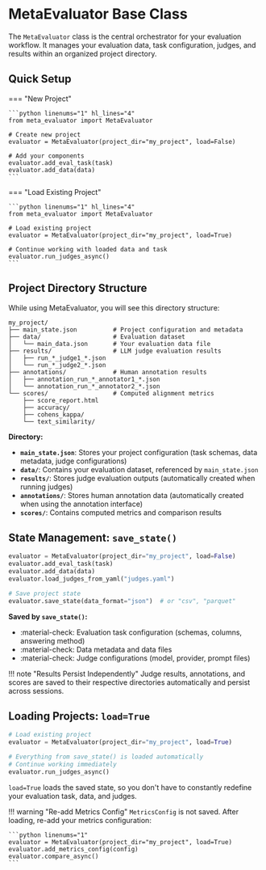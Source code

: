 # MetaEvaluator Base Class

The `MetaEvaluator` class is the central orchestrator for your evaluation workflow. It manages your evaluation data, task configuration, judges, and results within an organized project directory.


## Quick Setup

=== "New Project"

    ```python linenums="1" hl_lines="4"
    from meta_evaluator import MetaEvaluator

    # Create new project
    evaluator = MetaEvaluator(project_dir="my_project", load=False)

    # Add your components
    evaluator.add_eval_task(task)
    evaluator.add_data(data)
    ```

=== "Load Existing Project"

    ```python linenums="1" hl_lines="4"
    from meta_evaluator import MetaEvaluator

    # Load existing project
    evaluator = MetaEvaluator(project_dir="my_project", load=True)

    # Continue working with loaded data and task
    evaluator.run_judges_async()
    ```

## Project Directory Structure

While using MetaEvaluator, you will see this directory structure:

```
my_project/
├── main_state.json          # Project configuration and metadata
├── data/                    # Evaluation dataset
│   └── main_data.json       # Your evaluation data file
├── results/                 # LLM judge evaluation results
│   ├── run_*_judge1_*.json
│   └── run_*_judge2_*.json
├── annotations/             # Human annotation results
│   ├── annotation_run_*_annotator1_*.json
│   └── annotation_run_*_annotator2_*.json
└── scores/                  # Computed alignment metrics
    ├── score_report.html
    ├── accuracy/
    ├── cohens_kappa/
    └── text_similarity/
```

**Directory:**

- **`main_state.json`**: Stores your project configuration (task schemas, data metadata, judge configurations)
- **`data/`**: Contains your evaluation dataset, referenced by `main_state.json`
- **`results/`**: Stores judge evaluation outputs (automatically created when running judges)
- **`annotations/`**: Stores human annotation data (automatically created when using the annotation interface)
- **`scores/`**: Contains computed metrics and comparison results

## State Management: `save_state()`

```python linenums="1"
evaluator = MetaEvaluator(project_dir="my_project", load=False)
evaluator.add_eval_task(task)
evaluator.add_data(data)
evaluator.load_judges_from_yaml("judges.yaml")

# Save project state
evaluator.save_state(data_format="json")  # or "csv", "parquet"
```

**Saved by `save_state()`:**

- :material-check: Evaluation task configuration (schemas, columns, answering method)
- :material-check: Data metadata and data files
- :material-check: Judge configurations (model, provider, prompt files)

!!! note "Results Persist Independently"
    Judge results, annotations, and scores are saved to their respective directories automatically and persist across sessions.

## Loading Projects: `load=True`

```python linenums="1"
# Load existing project
evaluator = MetaEvaluator(project_dir="my_project", load=True)

# Everything from save_state() is loaded automatically
# Continue working immediately
evaluator.run_judges_async()
```

`load=True` loads the saved state, so you don't have to constantly redefine your evaluation task, data, and judges.

!!! warning "Re-add Metrics Config"
    `MetricsConfig` is not saved. After loading, re-add your metrics configuration:

    ```python linenums="1"
    evaluator = MetaEvaluator(project_dir="my_project", load=True)
    evaluator.add_metrics_config(config)
    evaluator.compare_async()
    ```
